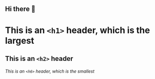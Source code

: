 ## Hi there 👋

# This is an `<h1>` header, which is the largest
## This is an `<h2>` header
###### This is an `<h6>` header, which is the smallest
<!--
**xdayeh/xDayeh** is a ✨ _special_ ✨ repository because its `README.md` (this file) appears on your GitHub profile.

Here are some ideas to get you started:

- 🔭 I’m currently working on ...
- 🌱 I’m currently learning ...
- 👯 I’m looking to collaborate on ...
- 🤔 I’m looking for help with ...
- 💬 Ask me about ...
- 📫 How to reach me: ...
- 😄 Pronouns: ...
- ⚡ Fun fact: ...
-->
